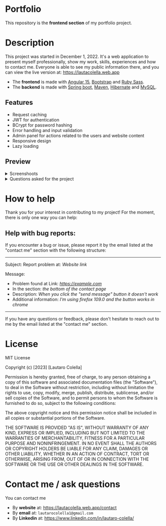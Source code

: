 # Portfolio

This repository is the **frontend section** of my portfolio project.

# Description

This project was started in December 1, 2022. It's a web application to present myself professionally, show my work, skills, experiences and how to contact me.
Everyone is able to see my public information there, and you can view the live version at: https://lautacolella.web.app

- The **frontend** is made with [Angular 15](https://angular.io/guide/update-to-version-15#new-features-in-angular-v15), [Bootstrap](https://getbootstrap.com/) and [Ruby Sass](https://sass-lang.com/ruby-sass).
- The **backend** is made with [Spring boot](https://spring.io/), [Maven](https://maven.apache.org/), [Hibernate](https://hibernate.org/) and [MySQL](https://www.mysql.com/).

## Features
- Request caching
- JWT for authentication
- BCrypt for password hashing
- Error handling and input validation
- Admin panel for actions related to the users and website content
- Responsive design
- Lazy loading

## Preview

<details>
	<summary>Screenshoots</summary>

![Screenshoot of the project's home page](/docs/images/home.png)
![Screenshoot of the project's work page](/docs/images/work.png)
![Screenshoot of the project's about page](/docs/images/about.png)
![Screenshoot of the project's contact page](/docs/images/contact.png)
![Screenshoot of the project's login page](/docs/images/login.png)
![Screenshoot of the project's admin page](/docs/images/admin.png)
![Screenshoot of the project's admin page 2](/docs/images/admin-2.png)
![Screenshoot of the project's admin page 3](/docs/images/admin-3.png)
![Screenshoot of the project's admin page 4](/docs/images/admin-4.png)

</details>

<details>
	<summary>Questions asked for the project</summary>

- https://stackoverflow.com/questions/76078234/set-the-type-of-node-childnodes-variable-in-typescript/76078430?noredirect=1

- https://stackoverflow.com/questions/75748843/angular-html-doesnt-update-and-cant-find-scope-binding

- https://stackoverflow.com/questions/75682736/set-radio-inputs-in-the-same-line-and-labels-below-in-css

- https://stackoverflow.com/questions/75649755/radio-buttons-change-size-instead-of-cutting-off-and-showing-overflow-x-scroll-b

- https://stackoverflow.com/questions/75419220/error-creating-bean-in-spring-boot-app-for-a-repository-unsatisfieddependencyex

- https://stackoverflow.com/questions/75323452/how-to-get-out-of-static-context-in-spring-boot

- https://stackoverflow.com/questions/75246699/implementing-variable-from-application-properties-returns-null

- https://stackoverflow.com/questions/75143071/spring-boot-security-authentication-manager-doesnt-receive-username-parameter

- https://stackoverflow.com/questions/75122784/update-java-alternatives-returns-a-directory-that-was-removed-and-i-cant-get-i

- https://stackoverflow.com/questions/74663778/cant-access-property-of-object-in-html-or-typescript-angular

- https://stackoverflow.com/questions/74651363/variable-in-curly-brackets-in-angular-is-not-hereditary-to-insde-html-elements

</details>

# How to help

Thank you for your interest in contributing to my project! For the moment, there is only one way you can help:

## Help with bug reports:
If you encounter a bug or issue, please report it by the email listed at the "contact me" section with the following structure:

***

Subject: Report problem at: *Website link*

Message:

- Problem found at Link: *https://example.com*
- In the section: *the bottom of the contact page*
- Description: *When you click the "send message" button it doesn't work*
- Additional information: *I'm using firefox 109.0 and the button works in chrome*

***

If you have any questions or feedback, please don't hesitate to reach out to me by the email listed at the "contact me" section.

# License

MIT License

Copyright (c) [2023] [Lautaro Colella]

Permission is hereby granted, free of charge, to any person obtaining a copy of this software and associated documentation files (the "Software"), to deal in the Software without restriction, including without limitation the rights to use, copy, modify, merge, publish, distribute, sublicense, and/or sell copies of the Software, and to permit persons to whom the Software is furnished to do so, subject to the following conditions:

The above copyright notice and this permission notice shall be included in all copies or substantial portions of the Software.

THE SOFTWARE IS PROVIDED "AS IS", WITHOUT WARRANTY OF ANY KIND, EXPRESS OR IMPLIED, INCLUDING BUT NOT LIMITED TO THE WARRANTIES OF MERCHANTABILITY, FITNESS FOR A PARTICULAR PURPOSE AND NONINFRINGEMENT. IN NO EVENT SHALL THE AUTHORS OR COPYRIGHT HOLDERS BE LIABLE FOR ANY CLAIM, DAMAGES OR OTHER LIABILITY, WHETHER IN AN ACTION OF CONTRACT, TORT OR OTHERWISE, ARISING FROM, OUT OF OR IN CONNECTION WITH THE SOFTWARE OR THE USE OR OTHER DEALINGS IN THE SOFTWARE.

# Contact me / ask questions

You can contact me
- By **website** at: https://lautacolella.web.app/contact
- By **email** at: `lautarocolella1@gmail.com`
- By **Linkedin** at: https://www.linkedin.com/in/lautaro-colella/
